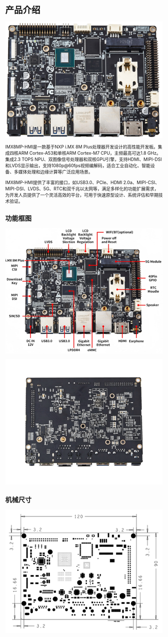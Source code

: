 # 产品介绍

![alt text](./static/image.png)

IMX8MP-HMI是一款基于NXP i.MX 8M Plus处理器开发设计的高性能开发板。集成四核ARM Cortex-A53和单核ARM Cortex-M7 CPU，主频最高可达1.8 GHz。集成2.3 TOPS NPU、双图像信号处理器和双核GPU引擎，支持HDMI、MIPI-DSI和LVDS显示输出，支持1080p@60fps视频编解码，适合工业自动化、智能设备、多媒体处理和边缘计算等广泛应用场景。

IMX8MP-HMI提供了丰富的接口，如USB3.0、PCIe、HDMI 2.0a、MIPI-CSI、MIPI-DSI、LVDS、5G、RTC和双千兆以太网等，满足多样化的功能扩展需求，为开发人员提供了一个灵活高效的平台，可用于快速原型设计、系统评估和早期技术验证。

## 功能框图

![alt text](./static/image-1.png)

![alt text](./static/image-2.png)

## 机械尺寸

![alt text](./static/image-3.png)